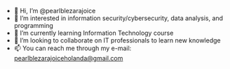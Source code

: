 - 👋 Hi, I’m @pearlblezarajoice
- 👀 I’m interested in information security/cybersecurity, data analysis, and programming
- 🌱 I’m currently learning Information Technology course
- 💞️ I’m looking to collaborate on IT professionals to learn new knowledge
- 📫 You can reach me through my e-mail: pearlblezarajoiceholanda@gmail.com

<!---
pearlblezarajoice/pearlblezarajoice is a ✨ special ✨ repository because its `README.md` (this file) appears on your GitHub profile.
You can click the Preview link to take a look at your changes.
--->
